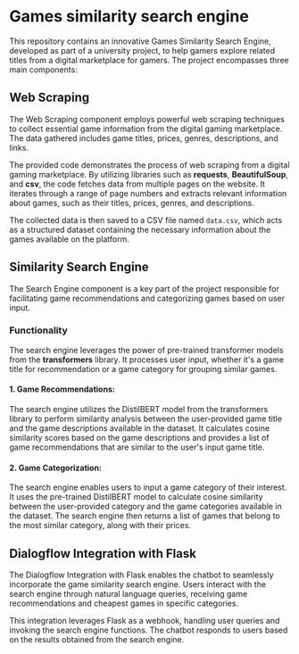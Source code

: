 # Games similarity search engine

This repository contains an innovative Games Similarity Search Engine, developed as part of a university project, to help gamers explore related titles from a digital marketplace for gamers. The project encompasses three main components:

## Web Scraping 
The Web Scraping component employs powerful web scraping techniques to collect essential game information from the digital gaming marketplace. The data gathered includes game titles, prices, genres, descriptions, and links.

The provided code demonstrates the process of web scraping from a digital gaming marketplace. By utilizing libraries such as **requests**, **BeautifulSoup**, and **csv**, the code fetches data from multiple pages on the website. It iterates through a range of page numbers and extracts relevant information about games, such as their titles, prices, genres, and descriptions.

The collected data is then saved to a CSV file named `data.csv`, which acts as a structured dataset containing the necessary information about the games available on the platform.

## Similarity Search Engine
The Search Engine component is a key part of the project responsible for facilitating game recommendations and categorizing games based on user input.

### Functionality
The search engine leverages the power of pre-trained transformer models from the **transformers** library. It processes user input, whether it's a game title for recommendation or a game category for grouping similar games.

#### 1. Game Recommendations:
The search engine utilizes the DistilBERT model from the transformers library to perform similarity analysis between the user-provided game title and the game descriptions available in the dataset. It calculates cosine similarity scores based on the game descriptions and provides a list of game recommendations that are similar to the user's input game title.

#### 2. Game Categorization:
The search engine enables users to input a game category of their interest. It uses the pre-trained DistilBERT model to calculate cosine similarity between the user-provided category and the game categories available in the dataset. The search engine then returns a list of games that belong to the most similar category, along with their prices.

## Dialogflow Integration with Flask

The Dialogflow Integration with Flask enables the chatbot to seamlessly incorporate the game similarity search engine. Users interact with the search engine through natural language queries, receiving game recommendations and cheapest games in specific categories.

This integration leverages Flask as a webhook, handling user queries and invoking the search engine functions. The chatbot responds to users based on the results obtained from the search engine.


